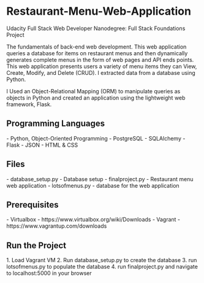 # Restaurant-Menu-Web-Application
Udacity Full Stack Web Developer Nanodegree: Full Stack Foundations Project
<p>The fundamentals of back-end web development. This web application queries a database for items on restaurant menus and then dynamically generates complete menus in the form of web pages and API ends points. This web application presents users a variety of menu items they can View, Create, Modify, and Delete (CRUD). I extracted data from a database using Python.</p>
<p>I Used an Object-Relational Mapping (ORM) to manipulate queries as objects in Python and created an application using the lightweight web framework, Flask.</p>

<h2>Programming Languages</h2>
 - Python, Object-Oriented Programming
 - PostgreSQL
 - SQLAlchemy
 - Flask
 - JSON
 - HTML & CSS
 
<h2>Files</h2>
 - database_setup.py - Database setup
 - finalproject.py - Restaurant menu web application
 - lotsofmenus.py - database for the web application

<h2>Prerequisites</h2>
 - Virtualbox - https://www.virtualbox.org/wiki/Downloads
 - Vagrant - https://www.vagrantup.com/downloads

<h2>Run the Project</h2>
 1. Load Vagrant VM
 2. Run database_setup.py to create the database
 3. run lotsofmenus.py to populate the database
 4. run finalproject.py and navigate to localhost:5000 in your browser

